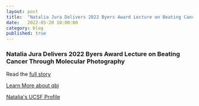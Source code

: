```yaml
---
layout: post
title:  "Natalia Jura Delivers 2022 Byers Award Lecture on Beating Cancer Through Molecular Photography"
date:   2022-05-20 10:00:00
category: blog
published: true
---
```


### Natalia Jura Delivers 2022 Byers Award Lecture on Beating Cancer Through Molecular Photography

Read the [full story](https://www.ucsf.edu/news/2022/05/422901/natalia-jura-delivers-2022-byers-award-lecture-beating-cancer-through-molecular)

[Learn More about qbi](https://qbi.ucsf.edu/)

[Natalia's UCSF Profile](https://profiles.ucsf.edu/Natalia.jura)
